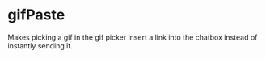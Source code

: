 # gifPaste

Makes picking a gif in the gif picker insert a link into the chatbox instead of instantly sending it.
